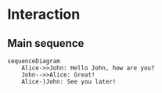 # Interaction

## Main sequence

```mermaid
sequenceDiagram
    Alice->>John: Hello John, how are you?
    John-->>Alice: Great!
    Alice-)John: See you later!

```

